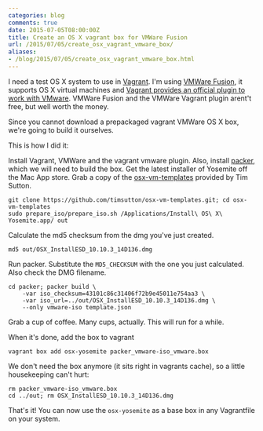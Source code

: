 ```yaml
---
categories: blog
comments: true
date: 2015-07-05T08:00:00Z
title: Create an OS X vagrant box for VMWare Fusion
url: /2015/07/05/create_osx_vagrant_vmware_box/
aliases:
- /blog/2015/07/05/create_osx_vagrant_vmware_box.html
---
```


I need a test OS X system to use in [Vagrant](https://www.vagrantup.com). I'm using [VMWare Fusion](http://www.vmware.com/products/fusion/), it supports OS X virtual machines and [Vagrant provides an official plugin to work with VMware](https://www.vagrantup.com/vmware). VMWare Fusion and the VMWare Vagrant plugin arent't free, but well worth the money.

Since you cannot download a prepackaged vagrant VMWare OS X box, we're going to build it ourselves.

<!--more-->

This is how I did it:

Install Vagrant, VMWare and the vagrant vmware plugin. Also, install [packer](https://www.packer.io), which we will need to build the box.
Get the latest installer of Yosemite off the Mac App store.
Grab a copy of the [osx-vm-templates](https://github.com/timsutton/osx-vm-templates) provided by Tim Sutton.

	git clone https://github.com/timsutton/osx-vm-templates.git; cd osx-vm-templates
	sudo prepare_iso/prepare_iso.sh /Applications/Install\ OS\ X\ Yosemite.app/ out

Calculate the md5 checksum from the dmg you've just created.

	md5 out/OSX_InstallESD_10.10.3_14D136.dmg

Run packer. Substitute the `MD5_CHECKSUM` with the one you just calculated. Also check the DMG filename.

	cd packer; packer build \
		-var iso_checksum=43101c86c31406f72b9e45011e754aa3 \
		-var iso_url=../out/OSX_InstallESD_10.10.3_14D136.dmg \
		--only vmware-iso template.json

Grab a cup of coffee. Many cups, actually. This will run for a while.

  When it's done, add the box to vagrant

	vagrant box add osx-yosemite packer_vmware-iso_vmware.box

We don't need the box anymore (it sits right in vagrants cache),  so a little housekeeping can't hurt:

	rm packer_vmware-iso_vmware.box
	cd ../out; rm OSX_InstallESD_10.10.3_14D136.dmg

That's it! You can now use the `osx-yosemite` as a base box in any Vagrantfile on your system.
